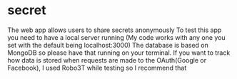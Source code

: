 # secret
The web app allows users to share secrets anonymously
To test this app you need to have a local server running (My code works with any one you set with the default being localhost:3000)
The database is based on MongoDB so please have that running on your terminal.
If you want to track how data is stored when requests are made to the OAuth(Google or Facebook), I used Robo3T while testing so I recommend that

